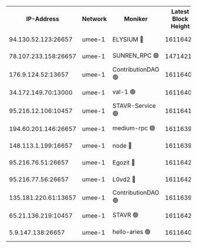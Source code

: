 


<table><tr><th>IP-Address</th><th>Network</th><th>Moniker</th><th>Latest Block Height</th><th>Earliest Block Height</th><th>Catching Up</th><th>Tx Index</th><th>Voting Power</th><th>Scan Time</th></tr><tr><td>94.130.52.123:26657</td><td>umee-1</td><td>ELYSIUM 🔴</td><td>16116420</td><td>3216011</td><td>False</td><td>off</td><td>27325760</td><td>2025-02-09T17:06:06.584512614UTC</td></tr><tr><td>78.107.233.158:26657</td><td>umee-1</td><td>SUNREN_RPC 🟢</td><td>14714211</td><td>13338194</td><td>False</td><td>on</td><td>0</td><td>2025-02-09T17:05:05.862539488UTC</td></tr><tr><td>176.9.124.52:13657</td><td>umee-1</td><td>ContributionDAO 🟢</td><td>16116406</td><td>13924595</td><td>False</td><td>on</td><td>0</td><td>2025-02-09T17:04:49.030414893UTC</td></tr><tr><td>34.172.149.70:13000</td><td>umee-1</td><td>val-1 🟢</td><td>16116403</td><td>14743001</td><td>False</td><td>off</td><td>0</td><td>2025-02-09T17:04:33.503226507UTC</td></tr><tr><td>95.216.12.106:10457</td><td>umee-1</td><td>STAVR-Service 🟢</td><td>16116418</td><td>15224001</td><td>False</td><td>on</td><td>0</td><td>2025-02-09T17:05:57.781012105UTC</td></tr><tr><td>194.60.201.146:26657</td><td>umee-1</td><td>medium-rpc 🟢</td><td>16116395</td><td>15489235</td><td>False</td><td>on</td><td>0</td><td>2025-02-09T17:03:47.317734214UTC</td></tr><tr><td>148.113.1.199:16657</td><td>umee-1</td><td>node 🔴</td><td>16116395</td><td>15872248</td><td>False</td><td>off</td><td>1666214</td><td>2025-02-09T17:03:44.680588105UTC</td></tr><tr><td>95.216.76.51:26657</td><td>umee-1</td><td>Egozit 🔴</td><td>16116420</td><td>16016419</td><td>False</td><td>off</td><td>38663022</td><td>2025-02-09T17:06:06.344182004UTC</td></tr><tr><td>95.216.77.56:26657</td><td>umee-1</td><td>L0vd2 🔴</td><td>16116427</td><td>16016427</td><td>False</td><td>off</td><td>38558146</td><td>2025-02-09T17:06:47.961585862UTC</td></tr><tr><td>135.181.220.61:13657</td><td>umee-1</td><td>ContributionDAO 🟢</td><td>16116394</td><td>16108490</td><td>False</td><td>off</td><td>0</td><td>2025-02-09T17:03:39.450462702UTC</td></tr><tr><td>65.21.136.219:10457</td><td>umee-1</td><td>STAVR 🟢</td><td>16116428</td><td>16114001</td><td>False</td><td>on</td><td>0</td><td>2025-02-09T17:06:54.408978554UTC</td></tr><tr><td>5.9.147.138:26657</td><td>umee-1</td><td>hello-aries 🟢</td><td>16116403</td><td>16114461</td><td>False</td><td>off</td><td>0</td><td>2025-02-09T17:04:30.699874191UTC</td></tr></table>